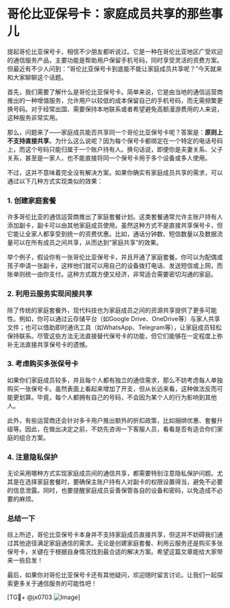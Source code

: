 # 哥伦比亚保号卡：家庭成员共享的那些事儿

提起哥伦比亚保号卡，相信不少朋友都听说过。它是一种在哥伦比亚地区广受欢迎的通信服务产品，主要功能是帮助用户保留手机号码，同时享受灵活的资费方案。但最近有不少人问到：“哥伦比亚保号卡到底能不能让家庭成员共享呢？”今天就来和大家聊聊这个话题。

首先，我们需要了解什么是哥伦比亚保号卡。简单来说，它是由当地的通信运营商推出的一种增值服务，允许用户以较低的成本保留自己的手机号码，而无需频繁更换号码。对于经常出国、需要保持本地联系或者希望避免高额漫游费用的人来说，这种服务非常实用。

那么，问题来了——家庭成员能否共享同一个哥伦比亚保号卡呢？答案是：**原则上不支持直接共享**。为什么这么说呢？因为每个保号卡都绑定在一个特定的电话号码上，而这个号码只能归属于一个账户持有人。换句话说，即便你是夫妻关系、父子关系，甚至是一家人，也不能直接将同一个保号卡用于多个设备或多人使用。

不过，这并不意味着完全没有解决方案。如果你确实有家庭成员共享的需求，可以通过以下几种方式实现类似的效果：

### 1. **创建家庭套餐**
许多哥伦比亚的通信运营商推出了家庭套餐计划。这类套餐通常允许主账户持有人添加副卡，副卡可以由其他家庭成员使用。虽然这种方式不是直接共享保号卡，但它能让全家人都享受到统一的资费优惠。比如，通话分钟数、短信数量以及数据流量可以在所有成员之间共享，从而达到“家庭共享”的效果。

举个例子，假设你有一张哥伦比亚保号卡，并且开通了家庭套餐。你可以为配偶或孩子申请一张副卡，这样他们就可以用自己的设备拨打电话、发送短信或上网，而账单则统一由你支付。这种方式既方便又经济，非常适合需要密切沟通的家庭。

### 2. **利用云服务实现间接共享**
除了传统的家庭套餐外，现代科技也为家庭成员之间的资源共享提供了更多可能性。例如，你可以通过云存储平台（如Google Drive、OneDrive等）与家人共享文件；也可以借助即时通讯工具（如WhatsApp、Telegram等），让家庭成员轻松保持联系。尽管这些方法无法直接替代保号卡的功能，但它们能够在一定程度上弥补无法直接共享保号卡的遗憾。

### 3. **考虑购买多张保号卡**
如果你们家庭成员较多，并且每个人都有独立的通信需求，那么不妨考虑每人单独购买一张保号卡。虽然表面上看起来增加了开支，但从长远来看，这种做法反而可能更划算。毕竟，每个人都拥有自己的号码，不会因为某个人的行为影响到其他人。

此外，有些运营商还会针对多卡用户推出额外的折扣政策，比如捆绑优惠、套餐升级等。因此，在做出决定之前，不妨先咨询一下客服人员，看看是否有适合你们家庭的组合方案。

### 4. **注意隐私保护**
无论采用哪种方式实现家庭成员间的通信共享，都需要特别注意隐私保护问题。尤其是在选择家庭套餐时，要确保主账户持有人对副卡的权限设置得当，避免不必要的信息泄露。同时，也要提醒家庭成员妥善保管各自的设备和密码，以免造成不必要的麻烦。

### 总结一下
综上所述，哥伦比亚保号卡本身并不支持家庭成员直接共享，但这并不妨碍我们通过其他途径满足家庭通信的需求。无论是创建家庭套餐、利用云服务还是购买多张保号卡，关键在于根据自身情况找到最合适的解决方案。希望这篇文章能给大家带来一些启发！

最后，如果你对哥伦比亚保号卡还有其他疑问，欢迎随时留言讨论。让我们一起探索更多关于通信服务的可能性吧！

[TG💪+ @jx0703 ![Image](https://github.com/user-attachments/assets/dbca1d08-cadb-493c-b0ec-ad6f7a83f270)]